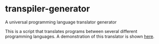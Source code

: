 # transpiler-generator
A universal programming language translator generator

This is a script that translates programs between several different programming languages.
A demonstration of this translator is shown [here](https://rawgit.com/jarble/transpiler-generator/master/pegjs_test.html).
